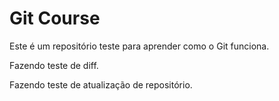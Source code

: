 # Git Course

Este é um repositório teste para aprender como o Git funciona.

Fazendo teste de diff.

Fazendo teste de atualização de repositório.